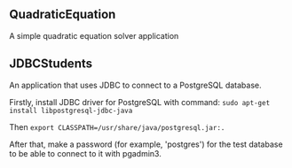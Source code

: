 ## QuadraticEquation
A simple quadratic equation solver application


## JDBCStudents
An application that uses JDBC to connect to a PostgreSQL database.

Firstly, install JDBC driver for PostgreSQL with command:
`sudo apt-get install libpostgresql-jdbc-java`

Then `export CLASSPATH=/usr/share/java/postgresql.jar:.`

After that, make a password (for example, 'postgres') for the test database to be able to connect to it with pgadmin3.

